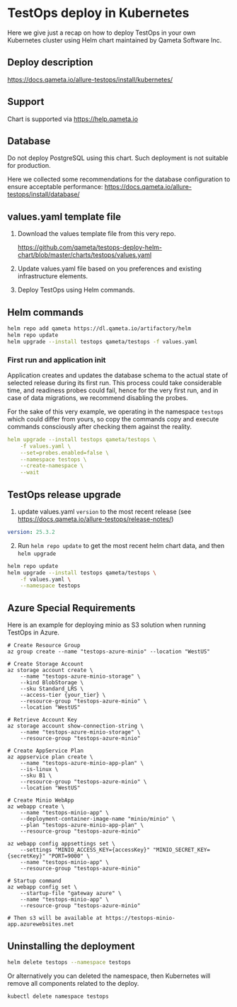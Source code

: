# TestOps deploy in Kubernetes

Here we give just a recap on how to deploy TestOps in your own Kubernetes cluster using Helm chart maintained by Qameta Software Inc.

## Deploy description

https://docs.qameta.io/allure-testops/install/kubernetes/

## Support

Chart is supported via https://help.qameta.io

## Database

Do not deploy PostgreSQL using this chart. Such deployment is not suitable for production.

Here we collected some recommendations for the database configuration to ensure acceptable performance: https://docs.qameta.io/allure-testops/install/database/

## values.yaml template file

1. Download the values template file from this very repo.

    https://github.com/qameta/testops-deploy-helm-chart/blob/master/charts/testops/values.yaml

2. Update values.yaml file based on you preferences and existing infrastructure elements.
3. Deploy TestOps using Helm commands.

## Helm commands

```bash
helm repo add qameta https://dl.qameta.io/artifactory/helm
helm repo update
helm upgrade --install testops qameta/testops -f values.yaml 
```

### First run and application init

Application creates and updates the database schema to the actual state of selected release during its first run. This process could take considerable time, and readiness probes could fail, hence for the very first run, and in case of data migrations, we recommend disabling the probes.

For the sake of this very example, we operating in the namespace `testops` which could differ from yours, so copy the commands copy and execute commands consciously after checking them against the reality.

```yaml
helm upgrade --install testops qameta/testops \
    -f values.yaml \
    --set=probes.enabled=false \
    --namespace testops \
    --create-namespace \ 
    --wait
```

## TestOps release upgrade

1. update values.yaml `version` to the most recent release (see https://docs.qameta.io/allure-testops/release-notes/)

```yaml
version: 25.3.2
```

2. Run `helm repo update` to get the most recent helm chart data, and then `helm upgrade`

```bash
helm repo update
helm upgrade --install testops qameta/testops \
    -f values.yaml \
    --namespace testops
```

## Azure Special Requirements

Here is an example for deploying minio as S3 solution when running TestOps in Azure.

```shell
# Create Resource Group
az group create --name "testops-azure-minio" --location "WestUS"

# Create Storage Account
az storage account create \
    --name "testops-azure-minio-storage" \
    --kind BlobStorage \
    --sku Standard_LRS \
    --access-tier {your_tier} \
    --resource-group "testops-azure-minio" \
    --location "WestUS"

# Retrieve Account Key    
az storage account show-connection-string \
    --name "testops-azure-minio-storage" \
    --resource-group "testops-azure-minio"

# Create AppService Plan    
az appservice plan create \
    --name "testops-azure-minio-app-plan" \
    --is-linux \
    --sku B1 \
    --resource-group "testops-azure-minio" \
    --location "WestUS"

# Create Minio WebApp    
az webapp create \
    --name "testops-minio-app" \
    --deployment-container-image-name "minio/minio" \
    --plan "testops-azure-minio-app-plan" \
    --resource-group "testops-azure-minio"
    
az webapp config appsettings set \
    --settings "MINIO_ACCESS_KEY={accessKey}" "MINIO_SECRET_KEY={secretKey}" "PORT=9000" \
    --name "testops-minio-app" \
    --resource-group "testops-azure-minio"
    
# Startup command
az webapp config set \
    --startup-file "gateway azure" \
    --name "testops-minio-app" \
    --resource-group "testops-azure-minio"
    
# Then s3 will be available at https://testops-minio-app.azurewebsites.net
```

## Uninstalling the deployment

```bash
helm delete testops --namespace testops
```

Or alternatively you can deleted the namespace, then Kubernetes will remove all components related to the deploy.

```shell
kubectl delete namespace testops
```